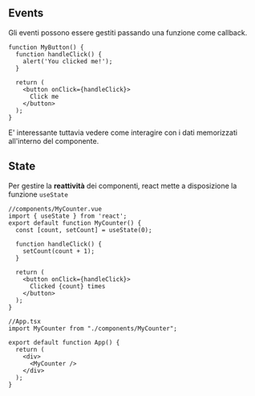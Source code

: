 ## Events

Gli eventi possono essere gestiti passando una funzione come callback.

```tsx
function MyButton() {
  function handleClick() {
    alert('You clicked me!');
  }

  return (
    <button onClick={handleClick}>
      Click me
    </button>
  );
}
```

E' interessante tuttavia vedere come interagire con i dati memorizzati all'interno del componente.

## State

Per gestire la **reattività** dei componenti, react mette a disposizione la funzione `useState`

```tsx
//components/MyCounter.vue
import { useState } from 'react';
export default function MyCounter() {
  const [count, setCount] = useState(0);

  function handleClick() {
    setCount(count + 1);
  }

  return (
    <button onClick={handleClick}>
      Clicked {count} times
    </button>
  );
}
```

```tsx
//App.tsx
import MyCounter from "./components/MyCounter";

export default function App() {
  return (
    <div>
      <MyCounter />
    </div>
  );
}

```

